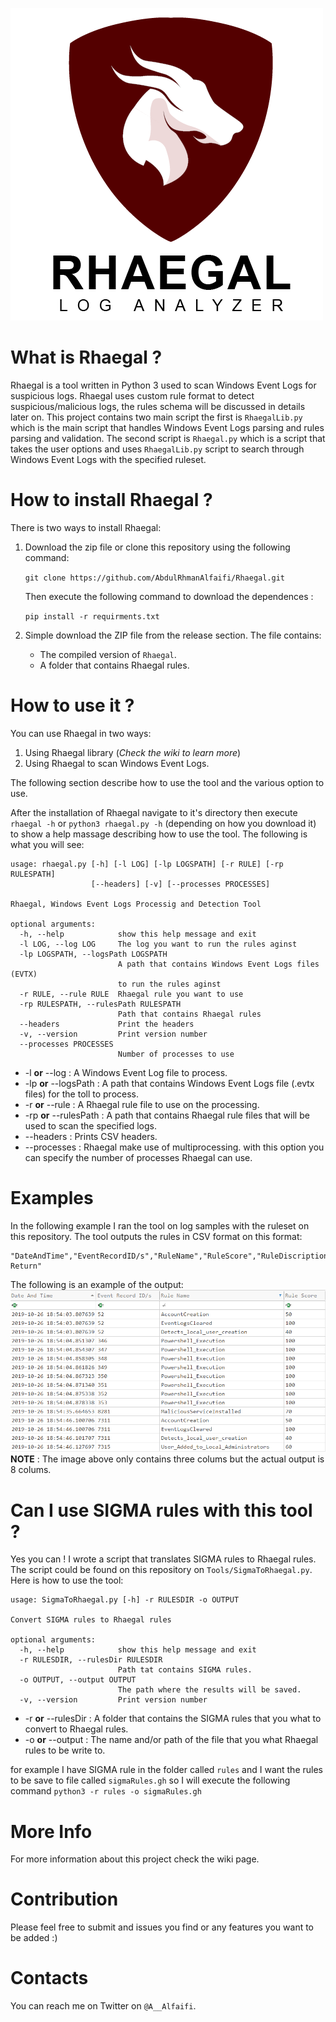 ![Rhaegal](screenshots/RhaegalLogo.png)

# What is Rhaegal ?

Rhaegal is a tool written in Python 3  used to scan Windows Event Logs for suspicious logs. Rhaegal uses custom rule format to detect suspicious/malicious logs, the rules schema will be discussed in details later on. This project contains two main script the first is `RhaegalLib.py` which is the main script that handles Windows Event Logs parsing and rules parsing and validation. The second script is `Rhaegal.py` which is a script that takes the user options and uses `RhaegalLib.py` script to search through Windows Event Logs with the specified ruleset.

# How to install Rhaegal ?

 There is two ways to install Rhaegal:

1. Download the zip file or clone this repository using the following command:

   `git clone https://github.com/AbdulRhmanAlfaifi/Rhaegal.git`

   Then execute the following command to download the dependences :

   `pip install -r requirments.txt`

2. Simple download the ZIP file from the release section. The file contains:
   * The compiled version of `Rhaegal`.
   * A folder that contains Rhaegal rules.

# How to use it ?

You can use Rhaegal in two ways:

1. Using Rhaegal library (*Check the wiki to learn more*)
2. Using Rhaegal to scan Windows Event Logs.

The following section describe how to use the tool and the various option to use.

After the installation of Rhaegal navigate to it's directory then execute `rhaegal -h` or `python3 rhaegal.py -h` (depending on how you download it) to show a help massage describing how to use the tool. The following is what you will see:

```
usage: rhaegal.py [-h] [-l LOG] [-lp LOGSPATH] [-r RULE] [-rp RULESPATH]
                  [--headers] [-v] [--processes PROCESSES]

Rhaegal, Windows Event Logs Processig and Detection Tool

optional arguments:
  -h, --help            show this help message and exit
  -l LOG, --log LOG     The log you want to run the rules aginst
  -lp LOGSPATH, --logsPath LOGSPATH
                        A path that contains Windows Event Logs files (EVTX)
                        to run the rules aginst
  -r RULE, --rule RULE  Rhaegal rule you want to use
  -rp RULESPATH, --rulesPath RULESPATH
                        Path that contains Rhaegal rules
  --headers             Print the headers
  -v, --version         Print version number
  --processes PROCESSES
                        Number of processes to use
```

* -l <LOG> **or** --log <LOG> : A Windows Event Log file to process.
* -lp <LOGSPATH> **or** --logsPath <LOGSPATH> : A path that contains Windows Event Logs file (.evtx files) for the toll to process.
* -r **or** --rule : A Rhaegal rule file to use on the processing.
* -rp **or** --rulesPath :  A path that contains Rhaegal rule files that will be used to scan the specified logs.
* --headers : Prints CSV headers.
* --processes : Rhaegal make use of multiprocessing. with this option you can specify the number of processes Rhaegal can use.

# Examples

In the following example I ran the tool on log samples with the ruleset on this repository. The tool outputs the rules in CSV format on this format:

```
"DateAndTime","EventRecordID/s","RuleName","RuleScore","RuleDiscription","RuleRefrence","MatchedStr","Rule Return"
```

 The following is an example of the output:
![Output Example](screenshots/Results.png)
**NOTE** : The image above only contains three colums but the actual output is 8 colums.

# Can I use SIGMA rules with this tool ?

Yes you can ! I wrote  a script that translates SIGMA rules to Rhaegal rules. The script could be found on this repository on `Tools/SigmaToRhaegal.py`. Here is how to use the tool:

```
usage: SigmaToRhaegal.py [-h] -r RULESDIR -o OUTPUT

Convert SIGMA rules to Rhaegal rules

optional arguments:
  -h, --help            show this help message and exit
  -r RULESDIR, --rulesDir RULESDIR
                        Path tat contains SIGMA rules.
  -o OUTPUT, --output OUTPUT
                        The path where the results will be saved.
  -v, --version         Print version number
```

* -r **or** --rulesDir : A folder that contains the SIGMA rules that you what to convert to Rhaegal rules.
* -o **or** --output : The name and/or path of the file that you what Rhaegal rules to be write to.

for example I have SIGMA rule in the folder called `rules` and I want the rules to be save to file called `sigmaRules.gh` so I will execute the following command `python3 -r rules -o sigmaRules.gh `

# More Info

For more information about this project check the wiki page.

# Contribution

Please feel free to submit and issues you find or any features you want to be added :)

# Contacts

You can reach me on Twitter on `@A__Alfaifi`.

